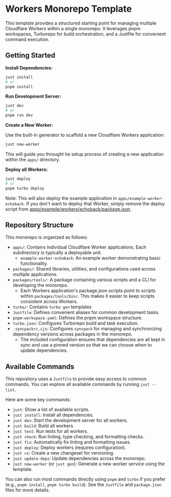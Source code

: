 # Workers Monorepo Template

This template provides a structured starting point for managing multiple Cloudflare Workers within a single monorepo. It leverages pnpm workspaces, Turborepo for build orchestration, and a Justfile for convenient command execution.

## Getting Started

**Install Dependencies:**

```bash
just install
# or
pnpm install
```

**Run Development Server:**

```bash
just dev
# or
pnpm run dev
```

**Create a New Worker:**

Use the built-in generator to scaffold a new Cloudflare Workers application:

```bash
just new-worker
```

This will guide you throught he setup process of creating a new application within the `apps/` directory.

**Deploy all Workers:**

```bash
just deploy
# or
pnpm turbo deploy
```

Note: This will also deploy the example application in `apps/example-worker-echoback`. If you don't want to deploy that Worker, simply remove the deploy script from [apps/example/workers/echoback/package.json](apps/example-worker-echoback/package.json).

## Repository Structure

This monorepo is organized as follows:

- `apps/`: Contains individual Cloudflare Worker applications. Each subdirectory is typically a deployable unit.
  - `example-worker-echoback`: An example worker demonstrating basic functionality.
- `packages/`: Shared libraries, utilities, and configurations used across multiple applications.
- `packages/tools/`: A package containing various scripts and a CLI for developing the monorepo.
  - Each Workers application's package.json scripts point to scripts within `packages/tools/bin/`. This makes it easier to keep scripts consistent across Workers.
- `turbo/`: Contains `turbo gen` templates
- `Justfile`: Defines convenient aliases for common development tasks.
- `pnpm-workspace.yaml`: Defines the pnpm workspace structure.
- `turbo.json`: Configures Turborepo build and task execution.
- `.syncpackrc.cjs`: Configures `syncpack` for managing and synchronizing dependency versions across packages in the monorepo.
  - The included configuration ensures that dependencies are all kept in sync and use a pinned version so that we can choose when to update dependencies.

## Available Commands

This repository uses a `Justfile` to provide easy access to common commands. You can explore all available commands by running `just --list`.

Here are some key commands:

- `just`: Show a list of available scripts.
- `just install`: Install all dependencies.
- `just dev`: Start the development server for all workers.
- `just build`: Build all workers.
- `just test`: Run tests for all workers.
- `just check`: Run linting, type checking, and formatting checks.
- `just fix`: Automatically fix linting and formatting issues.
- `just deploy`: Deploy workers (requires configuration).
- `just cs`: Create a new changeset for versioning.
- `just update-deps`: Update dependencies across the monorepo.
- `just new-worker` (or `just gen`): Generate a new worker service using the template.

You can also run most commands directly using `pnpm` and `turbo` if you prefer (e.g., `pnpm install`, `pnpm turbo build`). See the `Justfile` and `package.json` files for more details.
